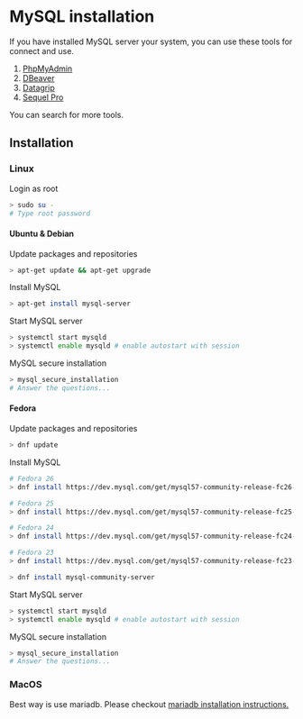 # MySQL installation

If you have installed MySQL server your system, you can use these tools for connect and use.

1. [PhpMyAdmin](./tools/phpmyadmin.md)
2. [DBeaver](http://dbeaver.jkiss.org/download/)
4. [Datagrip](https://www.jetbrains.com/datagrip/download/)
3. [Sequel Pro](https://sequelpro.com/download)

You can search for more tools.

## Installation

### Linux

Login as root

```bash
> sudo su -
# Type root password
```

#### Ubuntu & Debian

Update packages and repositories

```bash
> apt-get update && apt-get upgrade
```

Install MySQL

```bash
> apt-get install mysql-server
```

Start MySQL server

```bash
> systemctl start mysqld
> systemctl enable mysqld # enable autostart with session
```

MySQL secure installation

```bash
> mysql_secure_installation
# Answer the questions...
```

#### Fedora

Update packages and repositories

```bash
> dnf update
```

Install MySQL

```bash
# Fedora 26
> dnf install https://dev.mysql.com/get/mysql57-community-release-fc26-10.noarch.rpm

# Fedora 25
> dnf install https://dev.mysql.com/get/mysql57-community-release-fc25-9.noarch.rpm

# Fedora 24
> dnf install https://dev.mysql.com/get/mysql57-community-release-fc24-9.noarch.rpm

# Fedora 23
> dnf install https://dev.mysql.com/get/mysql57-community-release-fc23-9.noarch.rpm

> dnf install mysql-community-server
```

Start MySQL server

```bash
> systemctl start mysqld
> systemctl enable mysqld # enable autostart with session
```

MySQL secure installation

```bash
> mysql_secure_installation
# Answer the questions...
```

### MacOS

Best way is use mariadb. Please checkout [mariadb installation instructions.](./mariadb.md)

